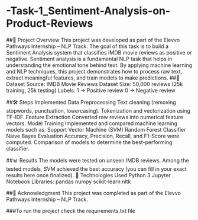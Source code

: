 # -Task-1_Sentiment-Analysis-on-Product-Reviews
##📌 Project Overview
This project was developed as part of the Elevvo Pathways Internship – NLP Track.
The goal of this task is to build a Sentiment Analysis system that classifies IMDB movie reviews as positive or negative.
Sentiment analysis is a fundamental NLP task that helps in understanding the emotional tone behind text. By applying machine learning and NLP techniques, this project demonstrates how to process raw text, extract meaningful features, and train models to make predictions.
##📂 Dataset
Source: IMDB Movie Reviews Dataset
Size: 50,000 reviews (25k training, 25k testing)
Labels:
1 → Positive review
0 → Negative review

##🛠️ Steps Implemented
Data Preprocessing
Text cleaning (removing stopwords, punctuation, lowercasing).
Tokenization and vectorization using TF-IDF.
Feature Extraction
Converted raw reviews into numerical feature vectors.
Model Training
Implemented and compared machine learning models such as:
Support Vector Machine (SVM)
Random Forest Classifier
Naive Bayes
Evaluation
Accuracy, Precision, Recall, and F1-Score were computed.
Comparison of models to determine the best-performing classifier.


##📊 Results
The models were tested on unseen IMDB reviews.
Among the tested models, SVM achieved the best accuracy (you can fill in your exact results here once finalized).
🚀 Technologies Used
Python 3
Jupyter Notebook
Libraries:
pandas
numpy
scikit-learn
nltk

##🙌 Acknowledgment
This project was completed as part of the Elevvo Pathways Internship – NLP Track.


###To run the project check the requirements.txt file
